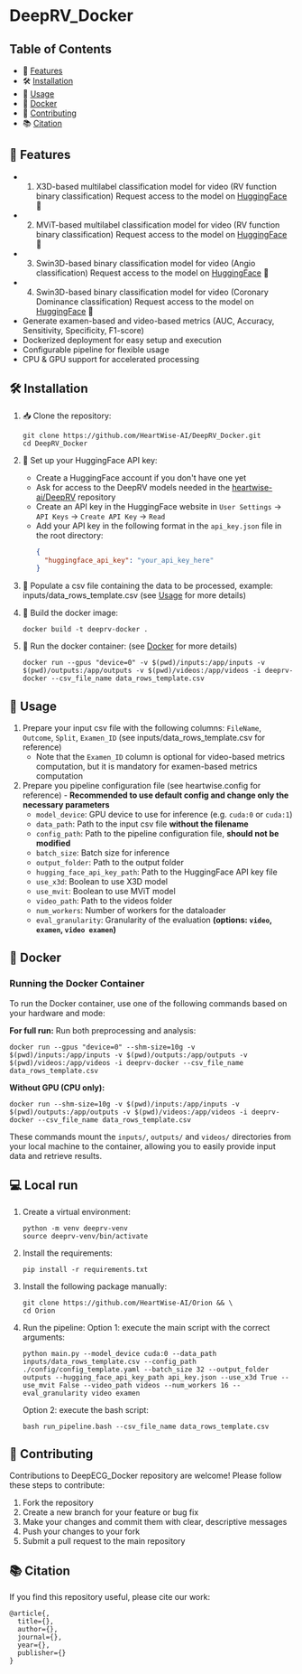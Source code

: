 # DeepRV_Docker

## Table of Contents
- 🚀 [Features](#features)
- 🛠️ [Installation](#installation)
- 📄 [Usage](#usage)
- 🐳 [Docker](#docker)
- 🤝 [Contributing](#contributing)
- 📚 [Citation](#citation)

## 🚀 Features

- 1. X3D-based multilabel classification model for video (RV function binary classification) 
   Request access to the model on [HuggingFace](https://huggingface.co/heartwise/DeepRV_x3d) 🤖
- 2. MViT-based multilabel classification model for video (RV function binary classification) 
   Request access to the model on [HuggingFace](https://huggingface.co/heartwise/DeepRV_mvit) 🤖
- 3. Swin3D-based binary classification model for video (Angio classification) 
   Request access to the model on [HuggingFace](https://huggingface.co/heartwise/DeepRV_swin3d_s_angio_video_classifier) 🤖
- 4. Swin3D-based binary classification model for video (Coronary Dominance classification)
   Request access to the model on [HuggingFace](https://huggingface.co/heartwise/DeepRV_swin3d_s_coronary_dominance) 🤖
- Generate examen-based and video-based metrics (AUC, Accuracy, Sensitivity, Specificity, F1-score)
- Dockerized deployment for easy setup and execution
- Configurable pipeline for flexible usage
- CPU & GPU support for accelerated processing

## 🛠️ Installation 

1. 📥 Clone the repository:
   ```
   git clone https://github.com/HeartWise-AI/DeepRV_Docker.git
   cd DeepRV_Docker
   ```

2. 🔑 Set up your HuggingFace API key:
   - Create a HuggingFace account if you don't have one yet
   - Ask for access to the DeepRV models needed in the [heartwise-ai/DeepRV](https://huggingface.co/collections/heartwise/deeprv-models-66ce09c7d620749ad819fa0d) repository
   - Create an API key in the HuggingFace website in `User Settings` -> `API Keys` -> `Create API Key` -> `Read`
   - Add your API key in the following format in the `api_key.json` file in the root directory:
     ```json
     {
       "huggingface_api_key": "your_api_key_here"
     }
     ```
3. 📄 Populate a csv file containing the data to be processed, example: inputs/data_rows_template.csv (see [Usage](#usage) for more details)

4. 🐳 Build the docker image:
   ```
   docker build -t deeprv-docker .
   ```

5. 🚀 Run the docker container: (see [Docker](#docker) for more details)
   ```
   docker run --gpus "device=0" -v $(pwd)/inputs:/app/inputs -v $(pwd)/outputs:/app/outputs -v $(pwd)/videos:/app/videos -i deeprv-docker --csv_file_name data_rows_template.csv
   ```

## 📄 Usage
1. Prepare your input csv file with the following columns: `FileName`, `Outcome`, `Split`, `Examen_ID` (see inputs/data_rows_template.csv for reference) 
   - Note that the `Examen_ID` column is optional for video-based metrics computation, but it is mandatory for examen-based metrics computation
2. Prepare you pipeline configuration file (see heartwise.config for reference) - **Recommended to use default config and change only the necessary parameters**
   - `model_device`: GPU device to use for inference (e.g. `cuda:0` or `cuda:1`)
   - `data_path`: Path to the input csv file **without the filename**
   - `config_path`: Path to the pipeline configuration file, **should not be modified**
   - `batch_size`: Batch size for inference
   - `output_folder`: Path to the output folder
   - `hugging_face_api_key_path`: Path to the HuggingFace API key file
   - `use_x3d`: Boolean to use X3D model
   - `use_mvit`: Boolean to use MViT model
   - `video_path`: Path to the videos folder
   - `num_workers`: Number of workers for the dataloader
   - `eval_granularity`: Granularity of the evaluation **(options: `video`, `examen`, `video examen`)**

## 🐳 Docker

### Running the Docker Container

To run the Docker container, use one of the following commands based on your hardware and mode:

**For full run:**
Run both preprocessing and analysis:
```
docker run --gpus "device=0" --shm-size=10g -v $(pwd)/inputs:/app/inputs -v $(pwd)/outputs:/app/outputs -v $(pwd)/videos:/app/videos -i deeprv-docker --csv_file_name data_rows_template.csv
```

**Without GPU (CPU only):**
```
docker run --shm-size=10g -v $(pwd)/inputs:/app/inputs -v $(pwd)/outputs:/app/outputs -v $(pwd)/videos:/app/videos -i deeprv-docker --csv_file_name data_rows_template.csv
```

These commands mount the `inputs/`, `outputs/` and `videos/` directories from your local machine to the container, allowing you to easily provide input data and retrieve results.

## 💻 Local run

1. Create a virtual environment:
   ```
   python -m venv deeprv-venv
   source deeprv-venv/bin/activate
   ```

2. Install the requirements:
   ```
   pip install -r requirements.txt
   ```

3. Install the following package manually:
   ```
   git clone https://github.com/HeartWise-AI/Orion && \
   cd Orion
   ```

4. Run the pipeline:
   Option 1: execute the main script with the correct arguments:
     ```
     python main.py --model_device cuda:0 --data_path inputs/data_rows_template.csv --config_path ./config/config_template.yaml --batch_size 32 --output_folder outputs --hugging_face_api_key_path api_key.json --use_x3d True --use_mvit False --video_path videos --num_workers 16 --eval_granularity video examen
     ```

   Option 2: execute the bash script:
     ```
     bash run_pipeline.bash --csv_file_name data_rows_template.csv
     ```

## 🤝 Contributing

Contributions to DeepECG_Docker repository are welcome! Please follow these steps to contribute:

1. Fork the repository
2. Create a new branch for your feature or bug fix
3. Make your changes and commit them with clear, descriptive messages
4. Push your changes to your fork
5. Submit a pull request to the main repository

## 📚 Citation

If you find this repository useful, please cite our work:

```
@article{,
  title={},
  author={},
  journal={},
  year={},
  publisher={}
}
```
